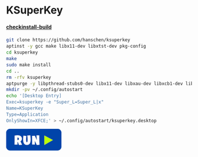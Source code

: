 # KSuperKey
#### <a href="http://my.opendesktop.org/s/GDDFMXzN4yR6KaQ/download" target="_blank">checkinstall-build</a>
```bash
git clone https://github.com/hanschen/ksuperkey
aptinst -y gcc make libx11-dev libxtst-dev pkg-config
cd ksuperkey
make
sudo make install
cd ..
rm -rfv ksuperkey
aptpurge -y libpthread-stubs0-dev libx11-dev libxau-dev libxcb1-dev libxdmcp-dev libxext-dev libxfixes-dev libxi-dev libxtst-dev x11proto-core-dev x11proto-dev x11proto-input-dev x11proto-record-dev x11proto-xext-dev xorg-sgml-doctools xtrans-dev
mkdir -pv ~/.config/autostart
echo '[Desktop Entry]
Exec=ksuperkey -e "Super_L=Super_L|x"
Name=KSuperKey
Type=Application
OnlyShowIn=XFCE;' > ~/.config/autostart/ksuperkey.desktop
```
[![bashrun](../images/bashrun.png)](br:ksuperkey)